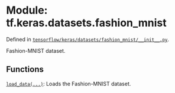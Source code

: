 <div itemscope itemtype="http://developers.google.com/ReferenceObject">
<meta itemprop="name" content="tf.keras.datasets.fashion_mnist" />
<meta itemprop="path" content="Stable" />
</div>

# Module: tf.keras.datasets.fashion_mnist



Defined in [`tensorflow/keras/datasets/fashion_mnist/__init__.py`](https://www.tensorflow.org/code/tensorflow/keras/datasets/fashion_mnist/__init__.py).

Fashion-MNIST dataset.

## Functions

[`load_data(...)`](../../../tf/keras/datasets/fashion_mnist/load_data.md): Loads the Fashion-MNIST dataset.


